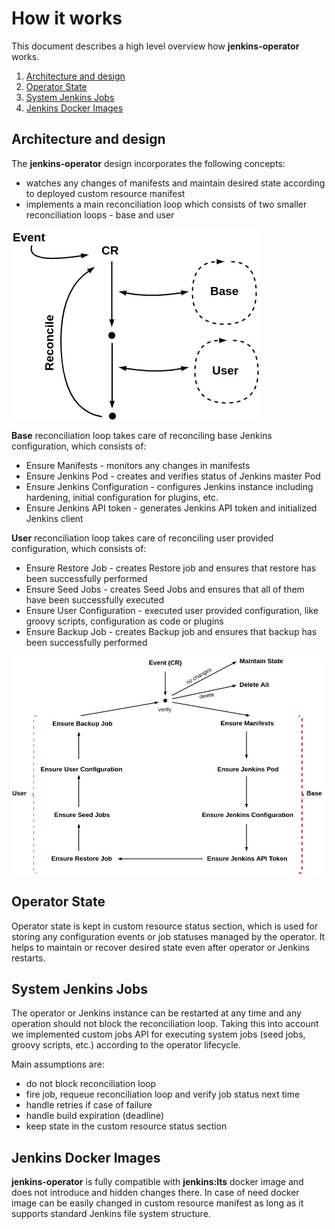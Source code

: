 # How it works

This document describes a high level overview how **jenkins-operator** works. 

1. [Architecture and design](#architecture-and-design)
2. [Operator State](#operator-state)
3. [System Jenkins Jobs](#system-jenkins-jobs)
3. [Jenkins Docker Images](#jenkins-docker-images)

## Architecture and design

The **jenkins-operator** design incorporates the following concepts:
- watches any changes of manifests and maintain desired state according to deployed custom resource manifest
- implements a main reconciliation loop which consists of two smaller reconciliation loops - base and user 

![reconcile](../reconcile.png)

**Base** reconciliation loop takes care of reconciling base Jenkins configuration, which consists of:
- Ensure Manifests - monitors any changes in manifests 
- Ensure Jenkins Pod - creates and verifies status of Jenkins master Pod
- Ensure Jenkins Configuration - configures Jenkins instance including hardening, initial configuration for plugins, etc.
- Ensure Jenkins API token - generates Jenkins API token and initialized Jenkins client

**User** reconciliation loop takes care of reconciling user provided configuration, which consists of:
- Ensure Restore Job - creates Restore job and ensures that restore has been successfully performed  
- Ensure Seed Jobs - creates Seed Jobs and ensures that all of them have been successfully executed
- Ensure User Configuration - executed user provided configuration, like groovy scripts, configuration as code or plugins
- Ensure Backup Job -  creates Backup job and ensures that backup has been successfully performed

![reconcile](../phases.png)

## Operator State

Operator state is kept in custom resource status section, which is used for storing any configuration events or job statuses managed by the operator.
It helps to maintain or recover desired state even after operator or Jenkins restarts.

## System Jenkins Jobs

The operator or Jenkins instance can be restarted at any time and any operation should not block the reconciliation loop.
Taking this into account we implemented custom jobs API for executing system jobs (seed jobs, groovy scripts, etc.) according to the operator lifecycle.

Main assumptions are:
- do not block reconciliation loop
- fire job, requeue reconciliation loop and verify job status next time
- handle retries if case of failure
- handle build expiration (deadline)
- keep state in the custom resource status section

## Jenkins Docker Images

**jenkins-operator** is fully compatible with **jenkins:lts** docker image and does not introduce and hidden changes there.
In case of need docker image can be easily changed in custom resource manifest as long as it supports standard Jenkins file system structure.
